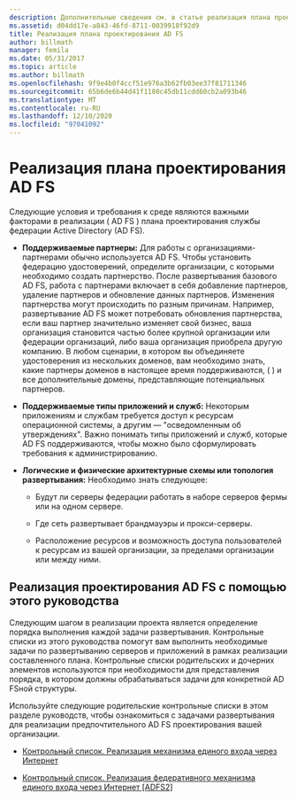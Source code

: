 ```yaml
---
description: Дополнительные сведения см. в статье реализация плана проектирования AD FS
ms.assetid: d04dd17e-a843-46fd-8711-0039918f92d9
title: Реализация плана проектирования AD FS
author: billmath
manager: femila
ms.date: 05/31/2017
ms.topic: article
ms.author: billmath
ms.openlocfilehash: 9f9e4b0f4ccf51e976a3b62fb03ee37f81711346
ms.sourcegitcommit: 65b6de6b44d41f1180c45db11cdd60cb2a093b46
ms.translationtype: MT
ms.contentlocale: ru-RU
ms.lasthandoff: 12/10/2020
ms.locfileid: "97041092"
---
```

# <a name="implementing-your-ad-fs-design-plan"></a>Реализация плана проектирования AD FS

Следующие условия и требования к среде являются важными факторами в реализации \( AD FS \) плана проектирования службы федерации Active Directory (AD FS).

-   **Поддерживаемые партнеры:** Для работы с организациями-партнерами обычно используется AD FS. Чтобы установить федерацию удостоверений, определите организации, с которыми необходимо создать партнерство. После развертывания базового AD FS, работа с партнерами включает в себя добавление партнеров, удаление партнеров и обновление данных партнеров. Изменения партнерства могут происходить по разным причинам. Например, развертывание AD FS может потребовать обновления партнерства, если ваш партнер значительно изменяет свой бизнес, ваша организация становится частью более крупной организации или федерации организаций, либо ваша организация приобрела другую компанию. В любом сценарии, в котором вы объединяете удостоверения из нескольких доменов, вам необходимо знать, какие партнеры доменов в настоящее время поддерживаются, \( \) и все дополнительные домены, представляющие потенциальных партнеров.

-   **Поддерживаемые типы приложений и служб:** Некоторым приложениям и службам требуется доступ к ресурсам операционной системы, а другим — "осведомленным об утверждениях". Важно понимать типы приложений и служб, которые AD FS поддерживаются, чтобы можно было сформулировать требования к администрированию.

-   **Логические и физические архитектурные схемы или топология развертывания:** Необходимо знать следующее:

    -   Будут ли серверы федерации работать в наборе серверов фермы или на одном сервере.

    -   Где сеть развертывает брандмауэры и прокси-серверы.

    -   Расположение ресурсов и возможность доступа пользователей к ресурсам из вашей организации, за пределами организации или между ними.

## <a name="how-to-implement-your-ad-fs-design-using-this-guide"></a>Реализация проектирования AD FS с помощью этого руководства
Следующим шагом в реализации проекта является определение порядка выполнения каждой задачи развертывания. Контрольные списки из этого руководства помогут вам выполнить необходимые задачи по развертыванию серверов и приложений в рамках реализации составленного плана. Контрольные списки родительских и дочерних элементов используются при необходимости для представления порядка, в котором должны обрабатываться задачи для конкретной AD FSной структуры.

Используйте следующие родительские контрольные списки в этом разделе руководств, чтобы ознакомиться с задачами развертывания для реализации предпочтительного AD FS проектирования вашей организации.

-   [Контрольный список. Реализация механизма единого входа через Интернет](Checklist--Implementing-a-Web-SSO-Design.md)

-   [Контрольный список. Реализация федеративного механизма единого входа через Интернет [ADFS2]](Checklist--Implementing-a-Federated-Web-SSO-Design.md)
